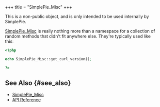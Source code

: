 +++
title = "SimplePie_Misc"
+++

<div class="warning">

This is a non-public object, and is only intended to be used internally by SimplePie.

</div>

<span class="curid">[SimplePie_Misc](@/wiki/reference/simplepie_misc/_index.md)</span> is really nothing more than a namespace for a collection of random methods that didn't fit anywhere else. They're typically used like this:

```php
<?php

echo SimplePie_Misc::get_curl_version();

?>
```

## See Also {#see_also}

<div id="plugin__backlinks">

- <span class="curid">[SimplePie_Misc](@/wiki/reference/simplepie_misc/_index.md)</span>
- [API Reference](@/wiki/reference/_index.md)

</div>
